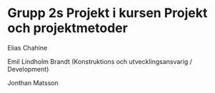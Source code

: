 # Grupp 2s Projekt i kursen Projekt och projektmetoder
Elias Chahine

Emil Lindholm Brandt (Konstruktions och utvecklingsansvarig / Development)

Jonthan Matsson